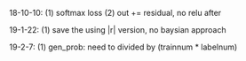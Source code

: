 18-10-10:
(1) softmax loss
(2) out += residual, no relu after

19-1-22:
(1) save the using |r| version, no baysian approach

19-2-7:
(1) gen_prob: need to divided by (trainnum * labelnum)
